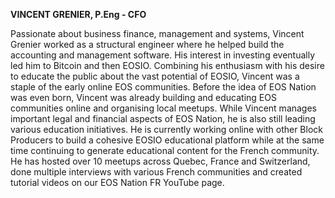 **VINCENT GRENIER, P.Eng - CFO**

Passionate about business finance, management and systems, Vincent Grenier worked as a structural engineer where he helped build the accounting and management software.  His interest in investing eventually led him to Bitcoin and then EOSIO.  Combining his enthusiasm with his desire to educate the public about the vast potential of EOSIO, Vincent was a staple of the early online EOS communities. Before the idea of EOS Nation was even born, Vincent was already building and educating EOS communities online and organising local meetups.  While Vincent manages important legal and financial aspects of EOS Nation, he is also still leading various education initiatives.  He is currently working online with other Block Producers to build a cohesive EOSIO educational platform while at the same time continuing to generate educational content for the French community.  He has hosted over 10 meetups across Quebec, France and Switzerland, done multiple interviews with various French communities and created tutorial videos on our EOS Nation FR YouTube page. 
